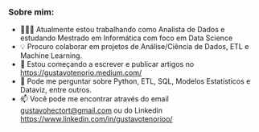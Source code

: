 <h3>Sobre mim:</h3>

- 👨🏻‍💻 Atualmente estou trabalhando como Analista de Dados e estudando Mestrado em Informática com foco em Data Science
- 💡 Procuro colaborar em projetos de Análise/Ciência de Dados, ETL e Machine Learning.
- 📝 Estou começando a escrever e publicar artigos no https://gustavotenorio.medium.com/
- 💬 Pode me perguntar sobre Python, ETL, SQL, Modelos Estatísticos e Dataviz, entre outros.
- 📫 Você pode me encontrar através do email gustavohectort@gmail.com ou do Linkedin https://www.linkedin.com/in/gustavotenorioo/

<!---
gustavo-tenoriov/gustavo-tenoriov is a ✨ special ✨ repository because its `README.md` (this file) appears on your GitHub profile.
You can click the Preview link to take a look at your changes.
--->
